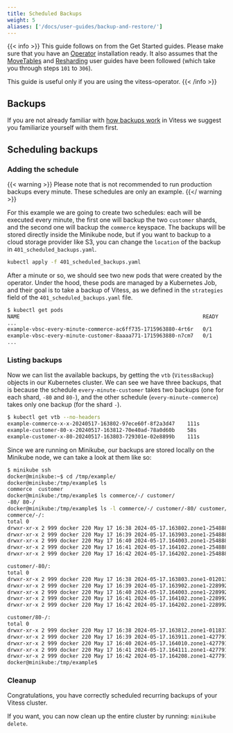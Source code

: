 ```yaml
---
title: Scheduled Backups
weight: 5
aliases: ['/docs/user-guides/backup-and-restore/']
---
```


{{< info >}}
This guide follows on from the Get Started guides. Please make sure that you have
an [Operator](../../../../get-started/operator) installation ready. It also assumes
that the [MoveTables](../../../migration/move-tables/) and [Resharding](../../../configuration-advanced/resharding) user guides have been followed (which take you through
steps `101` to `306`).

This guide is useful only if you are using the vitess-operator.
{{< /info >}}

## Backups

If you are not already familiar with [how backups work](../overview/) in Vitess we suggest you familiarize yourself with them first.

## Scheduling backups

### Adding the schedule

{{< warning >}}
Please note that is not recommended to run production backups every minute. These schedules are only an example.
{{</ warning >}}

For this example we are going to create two schedules: each will be executed every minute, the first one will backup
the two `customer` shards, and the second one will backup the `commerce` keyspace.
The backups will be stored directly inside the Minikube node, but if you want to backup to a cloud storage provider like S3, you can
change the `location` of the backup in `401_scheduled_backups.yaml`.

```bash
kubectl apply -f 401_scheduled_backups.yaml
```

After a minute or so, we should see two new pods that were created by the operator. Under the hood, these pods
are managed by a Kubernetes Job, and their goal is to take a backup of Vitess, as we defined in the `strategies` field
of the `401_scheduled_backups.yaml` file.

```bash
$ kubectl get pods
NAME                                                           READY   STATUS             RESTARTS        AGE
...
example-vbsc-every-minute-commerce-ac6ff735-1715963880-4rt6r   0/1     Completed          0               31s
example-vbsc-every-minute-customer-8aaaa771-1715963880-n7cm7   0/1     Completed          0               31s
...
```

### Listing backups

Now we can list the available backups, by getting the `vtb` (`VitessBackup`) objects in our Kubernetes cluster.
We can see we have three backups, that is because the schedule `every-minute-customer` takes two backups (one for each shard, `-80` and `80-`),
and the other schedule (`every-minute-commerce`) takes only one backup (for the shard `-`). 

```bash
$ kubectl get vtb --no-headers
example-commerce-x-x-20240517-163802-97ece60f-8f2a3d47    111s
example-customer-80-x-20240517-163812-70e40ad-78a0d60b    58s
example-customer-x-80-20240517-163803-729301e-02e8899b    111s
```

Since we are running on Minikube, our backups are stored locally on the Minikube node, we can take a look at them like so:

```bash
$ minikube ssh
docker@minikube:~$ cd /tmp/example/
docker@minikube:/tmp/example$ ls
commerce  customer
docker@minikube:/tmp/example$ ls commerce/-/ customer/
-80/ 80-/ 
docker@minikube:/tmp/example$ ls -l commerce/-/ customer/-80/ customer/80-/
commerce/-/:
total 0
drwxr-xr-x 2 999 docker 220 May 17 16:38 2024-05-17.163802.zone1-2548885007
drwxr-xr-x 2 999 docker 220 May 17 16:39 2024-05-17.163903.zone1-2548885007
drwxr-xr-x 2 999 docker 220 May 17 16:40 2024-05-17.164003.zone1-2548885007
drwxr-xr-x 2 999 docker 220 May 17 16:41 2024-05-17.164102.zone1-2548885007
drwxr-xr-x 2 999 docker 220 May 17 16:42 2024-05-17.164202.zone1-2548885007

customer/-80/:
total 0
drwxr-xr-x 2 999 docker 220 May 17 16:38 2024-05-17.163803.zone1-0120139806
drwxr-xr-x 2 999 docker 220 May 17 16:39 2024-05-17.163902.zone1-2289928654
drwxr-xr-x 2 999 docker 220 May 17 16:40 2024-05-17.164003.zone1-2289928654
drwxr-xr-x 2 999 docker 220 May 17 16:41 2024-05-17.164102.zone1-2289928654
drwxr-xr-x 2 999 docker 220 May 17 16:42 2024-05-17.164202.zone1-2289928654

customer/80-/:
total 0
drwxr-xr-x 2 999 docker 220 May 17 16:38 2024-05-17.163812.zone1-0118374573
drwxr-xr-x 2 999 docker 220 May 17 16:39 2024-05-17.163911.zone1-4277914223
drwxr-xr-x 2 999 docker 220 May 17 16:40 2024-05-17.164010.zone1-4277914223
drwxr-xr-x 2 999 docker 220 May 17 16:41 2024-05-17.164111.zone1-4277914223
drwxr-xr-x 2 999 docker 220 May 17 16:42 2024-05-17.164208.zone1-4277914223
docker@minikube:/tmp/example$
```

### Cleanup

Congratulations, you have correctly scheduled recurring backups of your Vitess cluster.

If you want, you can now clean up the entire cluster by running: `minikube delete`. 
